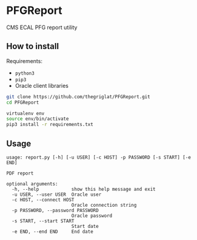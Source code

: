 # PFGReport

CMS ECAL PFG report utility

## How to install

Requirements:

 * `python3`
 * `pip3`
 * Oracle client libraries
 

```bash
git clone https://github.com/thegriglat/PFGReport.git
cd PFGReport

virtualenv env
source env/bin/activate
pip3 install -r requirements.txt
```

## Usage

```
usage: report.py [-h] [-u USER] [-c HOST] -p PASSWORD [-s START] [-e END]

PDF report

optional arguments:
  -h, --help            show this help message and exit
  -u USER, --user USER  Oracle user
  -c HOST, --connect HOST
                        Oracle connection string
  -p PASSWORD, --password PASSWORD
                        Oracle password
  -s START, --start START
                        Start date
  -e END, --end END     End date
```
